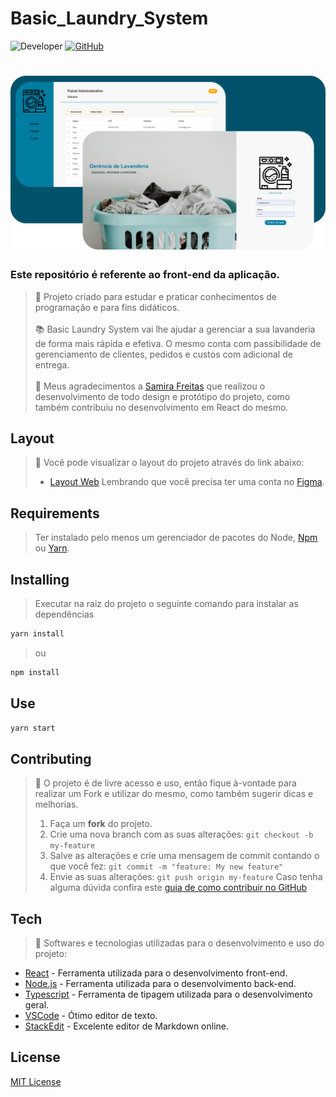 

# Basic_Laundry_System
![Developer](https://img.shields.io/badge/GabrielFSSantos-Basic__Laundry__SystemPrivate-blue)
[![GitHub](https://img.shields.io/github/license/GabrielFSSantos/Basic_Laundry_System?style=plastic)](https://github.com/GabrielFSSantos/Basic_Laundry_System/blob/main/LICENSE)

<h1 align="center">
    <img alt="Basic_Laundry_System" src="./src/assets/apresProject.png"/>
</h1>

### Este repositório é referente ao front-end da aplicação.

> :wrench:  Projeto criado para estudar e praticar conhecimentos de programação e para fins didáticos. <br><br>
> :books: Basic Laundry System vai lhe ajudar a gerenciar a sua lavanderia de forma mais rápida e efetiva. O mesmo conta com passibilidade de gerenciamento de clientes, pedidos e custos com adicional de entrega.<br><br>
> :busts_in_silhouette: Meus agradecimentos a [Samira Freitas](https://github.com/SamiraFreitas) que realizou o desenvolvimento de todo design e protótipo do projeto, como também contribuiu no desenvolvimento em React do mesmo.

## Layout

>🔖 Você pode visualizar o layout do projeto através do link abaixo:
>
>- [Layout Web](https://www.figma.com/file/rdFc8096UUnOuOpaaSLerv/Lavanderia) 
>Lembrando que você precisa ter uma conta no [Figma](http://figma.com/).


## Requirements
>Ter instalado pelo menos um gerenciador de pacotes do Node, [Npm](https://www.npmjs.com/) ou [Yarn](https://yarnpkg.com/).

## Installing

>Executar na raiz do projeto o seguinte comando para instalar as dependências
```sh
yarn install
```
>ou
```sh
npm install
```

## Use <a name="usage"></a>
```sh
yarn start
```

## Contributing
> :information_desk_person: O projeto é de livre acesso e uso, então fique à-vontade para realizar um Fork e utilizar do mesmo, como também sugerir dicas e melhorias.
> 
>  1. Faça um **fork** do projeto.
> 2. Crie uma nova branch com as suas alterações: `git checkout -b my-feature`
> 3. Salve as alterações e crie uma mensagem de commit contando o que você fez: `git commit -m "feature: My new feature"`
> 4. Envie as suas alterações: `git push origin my-feature`
> Caso tenha alguma dúvida confira este [guia de como contribuir no GitHub](https://github.com/firstcontributions/first-contributions)

## Tech
> :space_invader: Softwares e tecnologias utilizadas para o desenvolvimento e uso do projeto:
>
* [React] - Ferramenta utilizada para o desenvolvimento front-end.
* [Node.js] - Ferramenta utilizada para o desenvolvimento back-end.
* [Typescript] - Ferramenta de tipagem utilizada para o desenvolvimento geral.
* [VSCode] - Ótimo editor de texto.
* [StackEdit] - Excelente editor de Markdown online.

## License
[MIT License](https://github.com/GabrielFSSantos/Basic_Laundry_System/blob/master/LICENSE)

[React]: <https://reactjs.org>
[Node.js]: <https://nodejs.org/>
[Typescript]: <https://www.typescriptlang.org/>
[VSCode]: <https://code.visualstudio.com/>
[StackEdit]: <https://stackedit.io/>